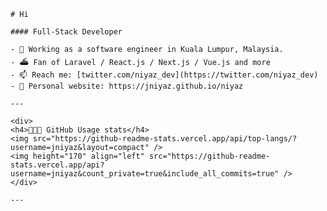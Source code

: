     # Hi

    #### Full-Stack Developer

    - 🏢 Working as a software engineer in Kuala Lumpur, Malaysia.
    - ⛴ Fan of Laravel / React.js / Next.js / Vue.js and more
    - 📫 Reach me: [twitter.com/niyaz_dev](https://twitter.com/niyaz_dev)
    - 🔗 Personal website: https://jniyaz.github.io/niyaz

    ---

    <div>
    <h4>👨🏻‍💻 GitHub Usage stats</h4>
    <img src="https://github-readme-stats.vercel.app/api/top-langs/?username=jniyaz&layout=compact" />
    <img height="170" align="left" src="https://github-readme-stats.vercel.app/api?username=jniyaz&count_private=true&include_all_commits=true" />
    </div>

    ---
